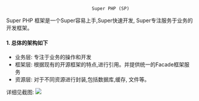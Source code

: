                                     Super PHP (SP) 
           
Super PHP 框架是一个Super容易上手,Super快速开发, Super专注服务于业务的开发框架。 

#### 1. 总体的架构如下
- 业务层: 专注于业务的操作和开发
- 框架层: 根据现有的开源框架的特点,进行引用。并提供统一的Facade框架服务
- 资源层: 对于不同资源进行封装,包括数据库,缓存, 文件等。

详细见截图:
![](https://ws1.sinaimg.cn/large/006tNc79gy1fn3afykcd4j314c0o4n09.jpg)
